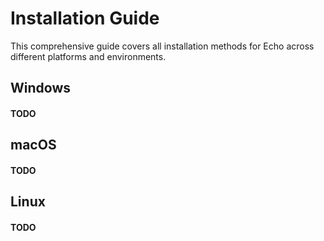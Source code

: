 # Installation Guide

This comprehensive guide covers all installation methods for Echo across different platforms and environments.

## Windows

#### TODO 

## macOS

#### TODO 

## Linux

#### TODO